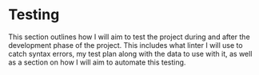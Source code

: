 # Testing

This section outlines how I will aim to test the project during and after the
development phase of the project. This includes what linter I will use to catch
syntax errors, my test plan along with the data to use with it, as well as a
section on how I will aim to automate this testing.
